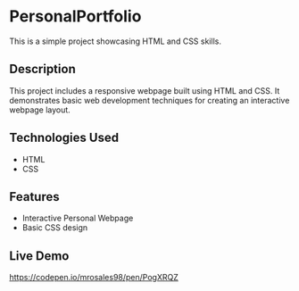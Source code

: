 # PersonalPortfolio
This is a simple project showcasing HTML and CSS skills.

## Description
This project includes a responsive webpage built using HTML and CSS. It demonstrates basic web development techniques for creating an interactive webpage layout.

## Technologies Used
- HTML
- CSS

## Features
- Interactive Personal Webpage
- Basic CSS design

## Live Demo
https://codepen.io/mrosales98/pen/PogXRQZ
